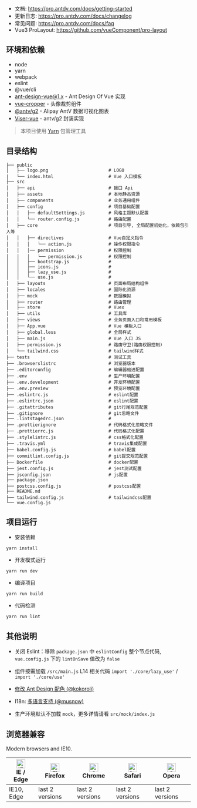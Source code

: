- 文档: https://pro.antdv.com/docs/getting-started
- 更新日志: https://pro.antdv.com/docs/changelog
- 常见问题: https://pro.antdv.com/docs/faq
- Vue3 ProLayout: https://github.com/vueComponent/pro-layout

## 环境和依赖

- node
- yarn
- webpack
- eslint
- @vue/cli
- [ant-design-vue@1.x](https://github.com/vueComponent/ant-design-vue) - Ant Design Of Vue 实现
- [vue-cropper](https://github.com/xyxiao001/vue-cropper) - 头像裁剪组件
- [@antv/g2](https://antv.alipay.com/zh-cn/index.html) - Alipay AntV 数据可视化图表
- [Viser-vue](https://viserjs.github.io/docs.html#/viser/guide/installation) - antv/g2 封装实现

> 本项目使用 [Yarn](https://yarnpkg.com/) 包管理工具

## 目录结构

```
├── public
│   ├── logo.png                       # LOGO
|   └── index.html                     # Vue 入口模板
├── src
│   ├── api                            # 接口 Api
│   ├── assets                         # 本地静态资源
│   ├── components                     # 业务通用组件
│   ├── config                         # 项目基础配置
│   │   ├── defaultSettings.js         # 风格主题默认配置
│   │   └── router.config.js           # 路由配置
│   ├── core                           # 项目引导, 全局配置初始化，依赖包引入等
│   │   ├── directives                 # Vue自定义指令
│   │   │   └── action.js              # 操作权限指令
│   │   │── permission                 # 权限控制
│   │   │   └── permission.js          # 权限控制
│   │   ├── bootstrap.js               #
│   │   ├── icons.js                   #
│   │   ├── lazy_use.js                #
│   │   └── use.js                     #
│   ├── layouts                        # 页面布局结构组件
│   ├── locales                        # 国际化资源
│   ├── mock                           # 数据模拟
│   ├── router                         # 路由管理
│   ├── store                          # Vuex
│   ├── utils                          # 工具库
│   ├── views                          # 业务页面入口和常用模板
│   ├── App.vue                        # Vue 模板入口
│   ├── global.less                    # 全局样式
│   ├── main.js                        # Vue 入口 JS
│   ├── permission.js                  # 路由守卫(路由权限控制)
│   └── tailwind.css                   # tailwind样式
├── tests                              # 测试工具
├── .browserslistrc                    # 浏览器版本
├── .editorconfig                      # 编辑器缩进配置
├── .env                               # 生产环境配置
├── .env.development                   # 开发环境配置
├── .env.preview                       # 预览环境配置
├── .eslintrc.js                       # eslint配置
├── .eslintrc.json                     # eslint配置
├── .gitattributes                     # git行尾规范配置
├── .gitignore                         # git忽略文件
├── .lintstagedrc.json                 #
├── .prettierignore                    # 代码格式化忽略文件
├── .prettierrc.js                     # 代码格式化配置
├── .stylelintrc.js                    # css格式化配置
├── .travis.yml                        # travis集成配置
├── babel.config.js                    # babel配置
├── commitlint.config.js               # git提交规范配置
├── Dockerfile                         # docker配置
├── jest.config.js                     # jest测试配置
├── jsconfig.json                      # js配置
├── package.json
├── postcss.config.js                  # postcss配置
├── README.md
├── tailwind.config.js                 # tailwindcss配置
└── vue.config.js
```

## 项目运行

- 安装依赖

```
yarn install
```

- 开发模式运行

```
yarn run dev
```

- 编译项目

```
yarn run build
```

- 代码检测

```
yarn run lint
```

## 其他说明

- 关闭 Eslint：移除 `package.json` 中 `eslintConfig` 整个节点代码, `vue.config.js` 下的 `lintOnSave` 值改为 `false`

- 组件按需加载 `/src/main.js` L14 相关代码 `import './core/lazy_use'` / `import './core/use'`

- [修改 Ant Design 配色 (@kokoroli)](https://github.com/kokoroli/antd-awesome/blob/master/docs/Ant_Design_%E6%A0%B7%E5%BC%8F%E8%A6%86%E7%9B%96.md)

- I18n: [多语言支持 (@musnow)](./src/locales/index.js)

- 生产环境默认不加载 `mock`，更多详情请看 `src/mock/index.js`

## 浏览器兼容

Modern browsers and IE10.

| [<img src="https://raw.githubusercontent.com/alrra/browser-logos/master/src/edge/edge_48x48.png" alt="IE / Edge" width="24px" height="24px" />](http://godban.github.io/browsers-support-badges/)</br>IE / Edge | [<img src="https://raw.githubusercontent.com/alrra/browser-logos/master/src/firefox/firefox_48x48.png" alt="Firefox" width="24px" height="24px" />](http://godban.github.io/browsers-support-badges/)</br>Firefox | [<img src="https://raw.githubusercontent.com/alrra/browser-logos/master/src/chrome/chrome_48x48.png" alt="Chrome" width="24px" height="24px" />](http://godban.github.io/browsers-support-badges/)</br>Chrome | [<img src="https://raw.githubusercontent.com/alrra/browser-logos/master/src/safari/safari_48x48.png" alt="Safari" width="24px" height="24px" />](http://godban.github.io/browsers-support-badges/)</br>Safari | [<img src="https://raw.githubusercontent.com/alrra/browser-logos/master/src/opera/opera_48x48.png" alt="Opera" width="24px" height="24px" />](http://godban.github.io/browsers-support-badges/)</br>Opera |
| --------------------------------------------------------------------------------------------------------------------------------------------------------------------------------------------------------------- | ----------------------------------------------------------------------------------------------------------------------------------------------------------------------------------------------------------------- | ------------------------------------------------------------------------------------------------------------------------------------------------------------------------------------------------------------- | ------------------------------------------------------------------------------------------------------------------------------------------------------------------------------------------------------------- | --------------------------------------------------------------------------------------------------------------------------------------------------------------------------------------------------------- |
| IE10, Edge                                                                                                                                                                                                      | last 2 versions                                                                                                                                                                                                   | last 2 versions                                                                                                                                                                                               | last 2 versions                                                                                                                                                                                               | last 2 versions                                                                                                                                                                                           |
